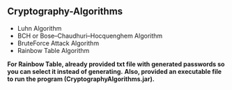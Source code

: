 ## Cryptography-Algorithms

- Luhn Algorithm
- BCH or Bose–Chaudhuri–Hocquenghem Algorithm
- BruteForce Attack Algorithm
- Rainbow Table Algorithm

**For Rainbow Table, already provided txt file with generated passwords so you can select it instead of generating.**
**Also, provided an executable file to run the program (CryptographyAlgorithms.jar).**
